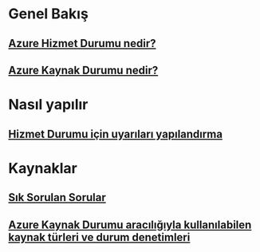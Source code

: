 # Genel Bakış

## [Azure Hizmet Durumu nedir?](service-health-overview.md)

## [Azure Kaynak Durumu nedir?](resource-health-overview.md)

# Nasıl yapılır

## [Hizmet Durumu için uyarıları yapılandırma](../monitoring-and-diagnostics/monitoring-activity-log-alerts-on-service-notifications.md?toc=%2fazure%2fresource-health%2ftoc.json)

# Kaynaklar

## [Sık Sorulan Sorular](resource-health-faq.md)

## [Azure Kaynak Durumu aracılığıyla kullanılabilen kaynak türleri ve durum denetimleri](resource-health-checks-resource-types.md)


